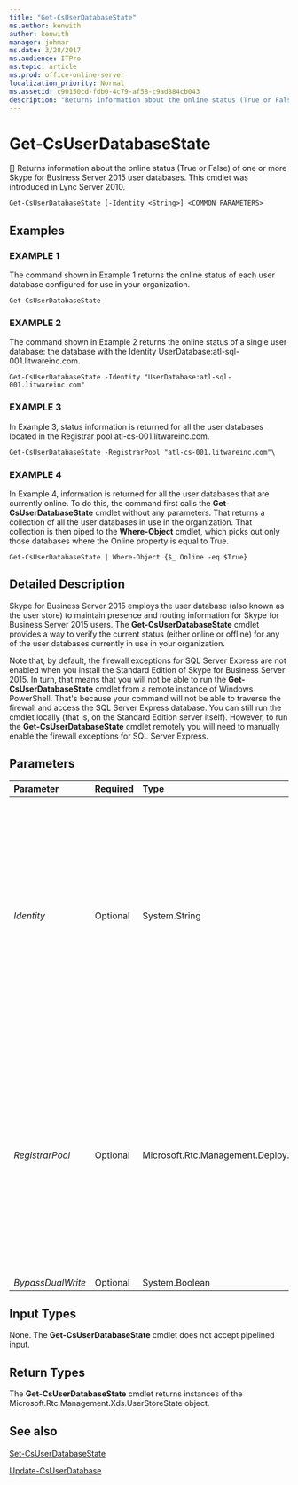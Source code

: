 ```yaml
---
title: "Get-CsUserDatabaseState"
ms.author: kenwith
author: kenwith
manager: johmar
ms.date: 3/28/2017
ms.audience: ITPro
ms.topic: article
ms.prod: office-online-server
localization_priority: Normal
ms.assetid: c90150cd-fdb0-4c79-af58-c9ad884cb043
description: "Returns information about the online status (True or False) of one or more Skype for Business Server 2015 user databases. This cmdlet was introduced in Lync Server 2010."
---
```


# Get-CsUserDatabaseState
[]
Returns information about the online status (True or False) of one or more Skype for Business Server 2015 user databases. This cmdlet was introduced in Lync Server 2010.
  
```
Get-CsUserDatabaseState [-Identity <String>] <COMMON PARAMETERS>

```

## Examples

### EXAMPLE 1

The command shown in Example 1 returns the online status of each user database configured for use in your organization.
  
```
Get-CsUserDatabaseState
```

### EXAMPLE 2

The command shown in Example 2 returns the online status of a single user database: the database with the Identity UserDatabase:atl-sql-001.litwareinc.com.
  
```
Get-CsUserDatabaseState -Identity "UserDatabase:atl-sql-001.litwareinc.com"
```

### EXAMPLE 3

In Example 3, status information is returned for all the user databases located in the Registrar pool atl-cs-001.litwareinc.com.
  
```
Get-CsUserDatabaseState -RegistrarPool "atl-cs-001.litwareinc.com"\
```

### EXAMPLE 4

In Example 4, information is returned for all the user databases that are currently online. To do this, the command first calls the **Get-CsUserDatabaseState** cmdlet without any parameters. That returns a collection of all the user databases in use in the organization. That collection is then piped to the **Where-Object** cmdlet, which picks out only those databases where the Online property is equal to True.
  
```
Get-CsUserDatabaseState | Where-Object {$_.Online -eq $True}
```

## Detailed Description

Skype for Business Server 2015 employs the user database (also known as the user store) to maintain presence and routing information for Skype for Business Server 2015 users. The **Get-CsUserDatabaseState** cmdlet provides a way to verify the current status (either online or offline) for any of the user databases currently in use in your organization.
  
Note that, by default, the firewall exceptions for SQL Server Express are not enabled when you install the Standard Edition of Skype for Business Server 2015. In turn, that means that you will not be able to run the **Get-CsUserDatabaseState** cmdlet from a remote instance of Windows PowerShell. That's because your command will not be able to traverse the firewall and access the SQL Server Express database. You can still run the cmdlet locally (that is, on the Standard Edition server itself). However, to run the **Get-CsUserDatabaseState** cmdlet remotely you will need to manually enable the firewall exceptions for SQL Server Express.
  
## Parameters

|**Parameter**|**Required**|**Type**|**Description**|
|:-----|:-----|:-----|:-----|
| _Identity_ <br/> |Optional  <br/> |System.String  <br/> |Unique identifier of the user database whose online status is to be returned. For example:  <br/>  `-Identity "UserDatabase:atl-sql-001.litwareinc.com"` <br/> You cannot use both Identity and RegistrarPool in the same command, nor can you use wildcards with either parameter. If both parameters are omitted the **Get-CsUserDatabaseState** cmdlet returns information about all the user databases currently in use. <br/> |
| _RegistrarPool_ <br/> |Optional  <br/> |Microsoft.Rtc.Management.Deploy.Fqdn  <br/> |Fully qualified domain name of the Registrar pool hosting the user databases whose online status is to be returned. For example:  <br/>  `-RegistrarPool "atl-cs-001.litwareinc.com"` <br/> You cannot use both Identity and RegistrarPool in the same command, nor can you use wildcards with either parameter. If both parameters are omitted the **Get-CsUserDatabaseState** cmdlet returns information about all of the user databases currently in use. <br/> |
| _BypassDualWrite_ <br/> |Optional  <br/> |System.Boolean  <br/> |PARAMVALUE: $true | $false  <br/> |
   
## Input Types

None. The **Get-CsUserDatabaseState** cmdlet does not accept pipelined input.
  
## Return Types

The **Get-CsUserDatabaseState** cmdlet returns instances of the Microsoft.Rtc.Management.Xds.UserStoreState object.
  
## See also

#### 

[Set-CsUserDatabaseState](set-csuserdatabasestate.md)
  
[Update-CsUserDatabase](update-csuserdatabase.md)

